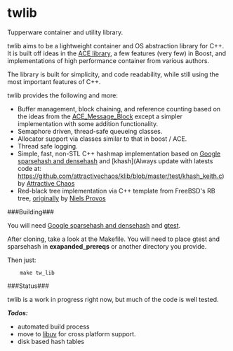 twlib
=====

Tupperware container and utility library.

twlib aims to be a lightweight container and OS abstraction library for C++. It is built off ideas in the [ACE library](http://www.cs.wustl.edu/~schmidt/ACE-overview.html "ACE Overview"), a few features (very few) in Boost, and implementations of high performance container from various authors.

The library is built for simplicity, and code readability, while still using the most important features of C++. 

twlib provides the following and more:

* Buffer management, block chaining, and reference counting based on the ideas from the [ACE_Message_Block](http://www.dre.vanderbilt.edu/Doxygen/5.5/html/ace/classACE__Message__Block.html) except a simpler implementation with some addition functionality.
* Semaphore driven, thread-safe queueing classes.
* Allocator support via classes similar to that in boost / ACE.
* Thread safe logging.
* Simple, fast, non-STL C++ hashmap implementation based on [Google sparsehash and densehash](http://code.google.com/p/sparsehash/ "densehash") and [khash](Always update with latests code at: https://github.com/attractivechaos/klib/blob/master/test/khash_keith.c) by [Attractive Chaos](http://attractivechaos.wordpress.com/2008/08/28/comparison-of-hash-table-libraries/)
* Red-black tree implementation via C++ template from FreeBSD's RB tree, [originally](http://www.freebsd.org/cgi/cvsweb.cgi/~checkout~/src/sys/sys/tree.h?rev=1.9.4.2;content-type=text%2Fplain) by [Niels Provos](http://t-t-travails.blogspot.com/2008/04/left-leaning-red-black-trees-are-hard.html)

###Building###

You will need [Google sparsehash and densehash](http://code.google.com/p/sparsehash/ "densehash") and [gtest](http://code.google.com/p/googletest/).

After cloning, take a look at the Makefile. You will need to place gtest and sparsehash in __exapanded_prereqs__ or another directory you provide.

Then just:

```
    make tw_lib
```

###Status###

twlib is a work in progress right now, but much of the code is well tested. 

___Todos:___

* automated build process
* move to [libuv](https://github.com/joyent/libuv) for cross platform support.
* disk based hash tables





